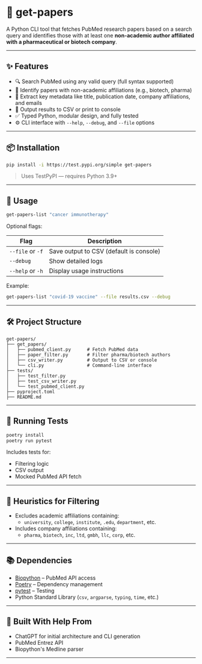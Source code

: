 # 🧬 get-papers

A Python CLI tool that fetches PubMed research papers based on a search query and identifies those with at least one **non-academic author affiliated with a pharmaceutical or biotech company**.

---

## ✨ Features

- 🔍 Search PubMed using any valid query (full syntax supported)
- 🏢 Identify papers with non-academic affiliations (e.g., biotech, pharma)
- 📧 Extract key metadata like title, publication date, company affiliations, and emails
- 📄 Output results to CSV or print to console
- ✅ Typed Python, modular design, and fully tested
- ⚙️ CLI interface with `--help`, `--debug`, and `--file` options

---

## 📦 Installation

```bash
pip install -i https://test.pypi.org/simple get-papers
```

> Uses TestPyPI — requires Python 3.9+

---

## 🚀 Usage

```bash
get-papers-list "cancer immunotherapy"
```

Optional flags:

| Flag            | Description                                |
|-----------------|--------------------------------------------|
| `--file` or `-f`  | Save output to CSV (default is console)    |
| `--debug`        | Show detailed logs                         |
| `--help` or `-h` | Display usage instructions                 |

Example:

```bash
get-papers-list "covid-19 vaccine" --file results.csv --debug
```

---

## 🛠 Project Structure

```
get-papers/
├── get_papers/
│   ├── pubmed_client.py      # Fetch PubMed data
│   ├── paper_filter.py       # Filter pharma/biotech authors
│   ├── csv_writer.py         # Output to CSV or console
│   └── cli.py                # Command-line interface
├── tests/
│   ├── test_filter.py
│   ├── test_csv_writer.py
│   └── test_pubmed_client.py
├── pyproject.toml
├── README.md
```

---

## 🧪 Running Tests

```bash
poetry install
poetry run pytest
```

Includes tests for:
- Filtering logic
- CSV output
- Mocked PubMed API fetch

---

## 🔐 Heuristics for Filtering

- Excludes academic affiliations containing:
  - `university`, `college`, `institute`, `.edu`, `department`, etc.
- Includes company affiliations containing:
  - `pharma`, `biotech`, `inc`, `ltd`, `gmbh`, `llc`, `corp`, etc.

---

## 📚 Dependencies

- [Biopython](https://biopython.org/) – PubMed API access
- [Poetry](https://python-poetry.org/) – Dependency management
- [pytest](https://docs.pytest.org/) – Testing
- Python Standard Library (`csv`, `argparse`, `typing`, `time`, etc.)

---

## 🧠 Built With Help From

- ChatGPT for initial architecture and CLI generation
- PubMed Entrez API
- Biopython's Medline parser

---

